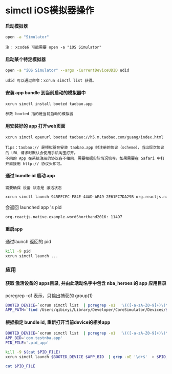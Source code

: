 
# simctl iOS模拟器操作

#### 启动模拟器

```bash
open -a "Simulator"  
```

    注： xcode6 可能需要 open -a "iOS Simulator"


#### 启动某个特定模拟器

```bash
open -a "iOS Simulator" --args -CurrentDeviceUDID udid
```

    udid 可以通过命令：xcrun simctl list 获得。



#### 安装 app bundle 到当前启动的模拟器中

```bash
xcrun simctl install booted taobao.app
```

    参数 booted 指的是当前启动的模拟器


#### 用安装好的 app 打开web页面

```bash
xcrun simctl openurl booted taobao://h5.m.taobao.com/guang/index.html
```

    Tips：taobao:// 是模拟器在安装 taobao.app 时注册的协议（scheme），当出现次协议的 URL 请求时默认会使用手机淘宝打开。
    不同的 App 在系统注册的协议各不相同，需要根据实际情况填写。如果需要在 Safari 中打开直接用 http:// 协议头即可。


#### 通过 bundle id 启动 app 

    需要确保 设备 状态是 激活状态


```bash
xcrun simctl launch 945EFCEC-F84E-44AD-AE49-2E61EC7DA29B org.reactjs.native.example.wordShorthand2016
```

会返回 launched app 's pid 

```bash
org.reactjs.native.example.wordShorthand2016: 11497
```

#### 重启app

通过launch 返回的 pid

```bash
kill -9 pid
xcrun simctl launch ...
```

### 应用

#### 获取 激活设备的 apps目录, 并由此活动名字中包含 nba_heroes 的 app 应用目录

pcregrep -o1 表示，只输出捕获的 group(1)

```bash
BOOTED_DEVICE=`xcrun simctl list  | pcregrep -o1  '\(([-a-zA-Z0-9]+)\)\s+\(Booted\)'`
APP_PATH=`find /Users/qibinyi/Library/Developer/CoreSimulator/Devices/$BOOTED_DEVICE/data/Containers/Bundle/Application -name "Info.plist" | grep nba_heroes | pcregrep -o1 '(.*?)/Info.plist'`
```

#### 根据指定 bundle id, 重新打开当前device的相关app

```bash
BOOTED_DEVICE=`xcrun simctl list  | pcregrep -o1  '\(([-a-zA-Z0-9]+)\)\s+\(Booted\)'`
APP_BID='com.testnba.app'
PID_FILE='.pid_app'

kill -9 $(cat $PID_FILE)
xcrun simctl launch $BOOTED_DEVICE $APP_BID  | grep -oE '\d+$'  > $PID_FILE

cat $PID_FILE
```


